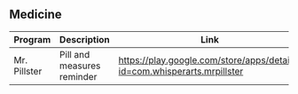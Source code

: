 ## Medicine 

| Program | Description | Link | Plugins | Comment |
| --- | --- | --- | --- | --- |
| Mr. Pillster | Pill and measures reminder | https://play.google.com/store/apps/details?id=com.whisperarts.mrpillster |
